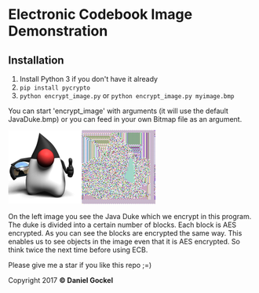 # Electronic Codebook Image Demonstration

## Installation
1. Install Python 3 if you don't have it already
2. `pip install pycrypto`
3. `python encrypt_image.py` or `python encrypt_image.py myimage.bmp`

You can start 'encrypt_image' with arguments (it will use the default JavaDuke.bmp) or
you can feed in your own Bitmap file as an argument.

<img src='JavaDuke.bmp'><img src='ecb_enc.bmp'>

On the left image you see the Java Duke which we encrypt in this program. 
The duke is divided into a certain number of blocks. Each block is AES encrypted.
As you can see the blocks are encrypted the same way.
This enables us to see objects in the image even that it is AES encrypted.
So think twice the next time before using ECB.

Please give me a star if you like this repo ;=)

Copyright 2017 **© Daniel Gockel**
